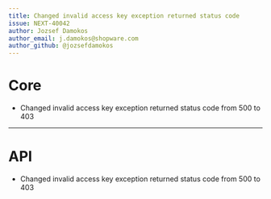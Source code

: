 ```yaml
---
title: Changed invalid access key exception returned status code
issue: NEXT-40042
author: Jozsef Damokos
author_email: j.damokos@shopware.com
author_github: @jozsefdamokos
---
```

# Core
* Changed invalid access key exception returned status code from 500 to 403
___
# API
* Changed invalid access key exception returned status code from 500 to 403
